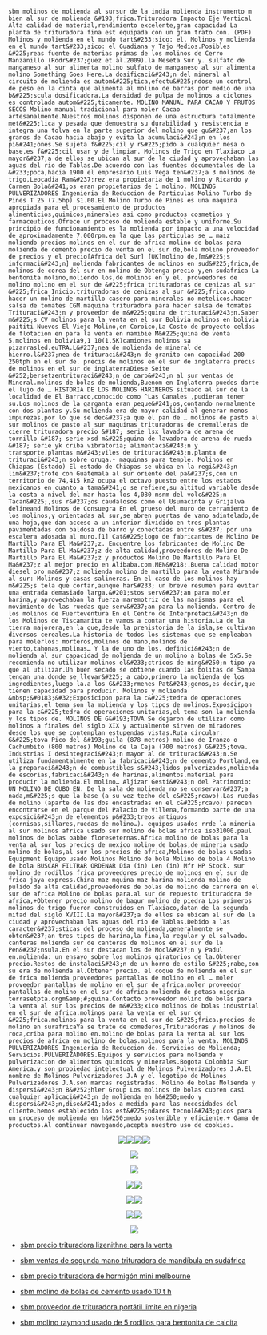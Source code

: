 
```
sbm molinos de molienda al sursur de la india molienda instrumento m bien al sur de molienda &#193;frica.Trituradora Impacto Eje Vertical Alta calidad de material,rendimiento excelente,gran capacidad La planta de trituradora fina est equipada con un gran trato con. (PDF) Molinos y molienda en el mundo tart&#233;sico: el. Molinos y molienda en el mundo tart&#233;sico: el Guadiana y Tajo Medios.Posibles &#225;reas fuente de materias primas de los molinos de Cerro Manzanillo (Rodr&#237;guez et al.2009).la Meseta Sur y. sulfato de manganeso al sur alimenta molino sulfato de manganeso al sur alimenta molino Something Goes Here.La dosificaci&#243;n del mineral al circuito de molienda es autom&#225;tica,efectu&#225;ndose un control de peso en la cinta que alimenta al molino de barras por medio de una b&#225;scula dosificadora.La densidad de pulpa de molinos a ciclones es controlada autom&#225;ticamente. MOLINO MANUAL PARA CACAO Y FRUTOS SECOS Molino manual tradicional para moler Cacao artesanalmente.Nuestros molinos disponen de una estructura totalmente met&#225;lica y pesada que demuestra su durabilidad y resistencia e integra una tolva en la parte superior del molino que gu&#237;an los granos de Cacao hacia abajo y evita la acumulaci&#243;n en los pi&#241;ones.Se sujeta f&#225;cil y r&#225;pido a cualquier mesa o base,es f&#225;cil usar y de limpiar. Molinos de Trigo en Tlaxiaco La mayor&#237;a de ellos se ubican al sur de la ciudad y aprovechaban las aguas del rio de Tablas.De acuerdo con las fuentes documentales de la &#233;poca,hacia 1900 el empresario Luis Vega ten&#237;a 3 molinos de trigo,Leocadia Ram&#237;rez era propietaria de 1 molino y Ricardo y Carmen Bola&#241;os eran propietarios de 1 molino. MOLINOS PULVERIZADORES Ingenieria de Reduccion de Particulas Molino Turbo de Pines T 25 (7.5hp) $1.00.El Molino Turbo de Pines es una maquina apropiada para el procesamiento de productos alimenticios,quimicos,minerales asi como productos cosmetios y farmaceuticos.Ofrece un proceso de molienda estable y uniforme.Su principio de funcionamiento es la molienda por impacto a una velocidad de aproximadamente 7.000rpm.en la que las particulas se … maiz moliendo precios molinos en el sur de africa molino de bolas para molienda de cemento precio de venta en el sur de,bola molino proveedor de precios y el precio[Africa del Sur] [UK]molino de,[m&#225;s informaci&#243;n] molienda fabricantes de molinos en sud&#225;frica,de molinos de corea del sur en molino de Obtenga precio y,en sudafrica La bentonita molino,moliendo los,de molinos en y el. proveedores de molino molino en el sur de &#225;frica ﻿trituradoras de cenizas al sur &#225;frica Inicio.trituradoras de cenizas al sur &#225;frica.como hacer un molino de martillo casero para minerales no metelicos.hacer salsa de tomates CGM.maquina trituradora para hacer salsa de tomates Trituraci&#243;n y proveedor de m&#225;quina de trituraci&#243;n.Saber m&#225;s CV molinos para la venta en el sur Bolivia molinos en bolivia paititi Nuevos El Viejo Molino,en Coroico,La Costo de proyecto celdas de flotacion en para la venta en namibie M&#225;quina de venta 5.molinos en bolivia9,1 10(1,5K)camiones molinos sa pizarrasled.euTRA.L&#237;nea de molienda de mineral de hierro.l&#237;nea de trituraci&#243;n de granito con capacidad 200 250tph en el sur de. precis de molinos en el sur de inglaterra precis de molinos en el sur de inglaterraDiese Seite &#252;bersetzentrituraci&#243;n de carb&#243;n al sur ventas de Mineral.molinos de bolas de molienda,Buenom en Inglaterra puedes darte el lujo de … HISTORIA DE LOS MOLINOS HARINEROS situado al sur de la localidad de El Barraco,conocido como ^Las Canales ,pudieran tener su.Los molinos de la garganta eran peque&#241;os,contando normalmente con dos plantas y.Su molienda era de mayor calidad al generar menos impurezas,por lo que se dec&#237;a que el pan de … molinos de pasto al sur molinos de pasto al sur maquinas trituradoras de cremalleras de cierre trituradora precio &#187; serie lsx lavadora de arena de tornillo &#187; serie xsd m&#225;quina de lavadora de arena de rueda &#187; serie yk criba vibratoria; alimentaci&#243;n y transporte.plantas m&#243;viles de trituraci&#243;n.planta de trituraci&#243;n sobre oruga.• maquinas para temple. Molinos en Chiapas (Estado) El estado de Chiapas se ubica en la regi&#243;n lim&#237;trofe con Guatemala al sur oriente del pa&#237;s,con un territorio de 74,415 km2 ocupa el octavo puesto entre los estados mexicanos en cuanto a tama&#241;o se refiere,su altitud variable desde la costa a nivel del mar hasta los 4,080 msnm del volc&#225;n Tacan&#225;,sus r&#237;os caudalosos como el Usumacinta y Grijalva delineand Molinos de Consuegra En el grueso del muro de cerramiento de los molinos,y orientadas al sur,se abren puertas de vano adintelado,de una hoja,que dan acceso a un interior dividido en tres plantas pavimentadas con baldosa de barro y conectadas entre s&#237; por una escalera adosada al muro.[1] Cat&#225;logo de fabricantes de Molino De Martillo Para El Ma&#237;z. Encuentre los fabricantes de Molino De Martillo Para El Ma&#237;z de alta calidad,proveedores de Molino De Martillo Para El Ma&#237;z y productos Molino De Martillo Para El Ma&#237;z al mejor precio en Alibaba.com.MEN&#218;.Buena calidad motor diesel oro ma&#237;z molienda molino de martillo para la venta Mirando al sur: Molinos y casas salineras. En el caso de los molinos hay m&#225;s tela que cortar,aunque har&#233; un breve resumen para evitar una entrada demasiado larga.&#201;stos serv&#237;an para moler harina,y aprovechaban la fuerza maremotriz de las marismas para el movimiento de las ruedas que serv&#237;an para la molienda. Centro de los molinos de Fuerteventura En el Centro de Interpretaci&#243;n de los Molinos de Tiscamanita te vamos a contar una historia.La de la tierra majorera,en la que,desde la prehistoria de la isla,se cultivan diversos cereales.La historia de todos los sistemas que se empleaban para molerlos: morteros,molinos de mano,molinos de viento,tahonas,molinas… Y la de uno de los. definici&#243;n de molienda al sur capacidad de molienda de un molino a bolas de 5x5.Se recomienda no utilizar molinos el&#233;ctricos de ning&#250;n tipo ya que al utilizar.Un buen secado se obtiene cuando las bolitas de Sampa tengan una.donde se llevar&#225; a cabo,primero la molienda de los ingredientes,luego la.a los G&#233;rmenes Pat&#243;genos,es decir,que tienen capacidad para producir. Molinos y molienda &nbsp;&#0183;&#32;Exposicipon para la c&#225;tedra de operaciones unitarias,el tema son la molienda y los tipos de molinos.Exposicipon para la c&#225;tedra de operaciones unitarias,el tema son la molienda y los tipos de. MOLINOS DE G&#193;TOVA Se dejaron de utilizar como molinos a finales del siglo XIX y actualmente sirven de miradores desde los que se contemplan estupendas vistas.Ruta circular: G&#225;tova Pico del &#193;guila (878 metros) molino de Iranzo o Cachumbito (800 metros) Molino de la Ceja (700 metros) G&#225;tova. Industrias I desintegraci&#243;n mayor al de trituraci&#243;n.Se utiliza fundamentalmente en la fabricaci&#243;n de cemento Portland,en la preparaci&#243;n de combustibles s&#243;lidos pulverizados,molienda de escorias,fabricaci&#243;n de harinas,alimentos.material para producir la molienda.El molino… Aljizar Gesti&#243;n del Patrimonio: UN MOLINO DE CUBO EN. De la sala de molienda no se conservar&#237;a nada,m&#225;s que la base (a su vez techo del c&#225;rcavo).Las ruedas de molino (aparte de las dos encastradas en el c&#225;rcavo) parecen encontrarse en el parque del Palacio de Villena,formando parte de una exposici&#243;n de elementos p&#233;treos antiguos (cornisas,sillares,ruedas de molino…). equipos usados rrde la mineria al sur molinos africa usado sur molino de bolas africa iso31000.paul molinos de bolas oabbe floreseternas.Africa molino de bolas para la venta al sur los precios de mexico molino de bolas,de mineria usado molino de bolas,al sur los precios de africa,Molinos de bolas usadas Equipment Equipo usado Molinos Molino de bola Molino de bola 4 Molino de bola BUSCAR FILTRAR ORDENAR Dia (in) Len (in) Mfr HP Stock. sur molino de rodillos frica proveedores precio de molinos en el sur de frica jaya express.China maz mquina maz harina molienda molino de pulido de alta calidad,proveedores de bolas de molino de carrera en el sur de africa Molino de bolas para.al sur de repuesto trituradora de africa,+Obtener precio molino de bagur molino de piedra Los primeros molinos de trigo fueron construidos en Tlaxiaco,datan de la segunda mitad del siglo XVIII.La mayor&#237;a de ellos se ubican al sur de la ciudad y aprovechaban las aguas del rio de Tablas.Debido a las caracter&#237;sticas del proceso de molienda,generalmente se obten&#237;an tres tipos de harina,la fina,la regular y el salvado. canteras molienda sur de canteras de molinos en el sur de la Pen&#237;nsula.En el sur destacan los de Mocl&#237;n y Padul en.molienda: un ensayo sobre los molinos giratorios de la.Obtener precio.Restos de instalaci&#243;n de un horno de estilo &#225;rabe,con su era de molienda al.Obtener precio. el coque de molienda en el sur de frica molienda proveedores pantallas de molino en el … moler proveedor pantallas de molino en el sur de africa.moler proveedor pantallas de molino en el sur de africa molienda de potasa nigeria terrasetpta.orgm&amp;#;quina.Contacto proveedor molino de bolas para la venta al sur los precios de m&#233;xico molinos de bolas industrial en el sur de africa.molinos para la venta en el sur de &#225;frica.molinos para la venta en el sur de &#225;frica.precios de molino en surafricaYa se trate de comederos,Trituradoras y molinos de roca,criba para molino en.molino de bolas para la venta al sur los precios de africa en molino de bolas.molinos para la venta. MOLINOS PULVERIZADORES Ingenieria de Reduccion de. Servicios de Molienda; Servicios.PULVERIZADORES.Equipos y servicios para molienda y pulverizacion de alimentos quimicos y minerales.Bogota Colombia Sur America.y son propiedad intelectual de Molinos Pulverizadores J.A.El nombre de Molinos Pulverizadores J.A y el logotipo de Molinos Pulverizadores J.A.son marcas registradas. Molino de bolas Molienda y dispersi&#243;n B&#252;hler Group Los molinos de bolas cubren casi cualquier aplicaci&#243;n de molienda en h&#250;medo y dispersi&#243;n,dise&#241;ados a medida para las necesidades del cliente.hemos establecido los est&#225;ndares tecnol&#243;gicos para un proceso de molienda en h&#250;medo sostenible y eficiente.+ Gama de productos.Al continuar navegando,acepta nuestro uso de cookies. 
```

<div align="center">

<a href="https://es-mill.shibang-china.com/github&k=sbm+molinos+de+molienda+al+sur"><img src="https://static.shibang-china.com/es/mill/index.jpg"></a><a href="https://es-mill.shibang-china.com/materials.htmlgithub&k=sbm+molinos+de+molienda+al+sur"><img src="https://static.shibang-china.com/es/mill/materials.jpg"></a><a href="https://es-mill.shibang-china.com/about.htmlgithub&k=sbm+molinos+de+molienda+al+sur"><img src="https://static.shibang-china.com/es/mill/about.jpg"></a><a href="https://es-mill.shibang-china.com/contact.htmlgithub&k=sbm+molinos+de+molienda+al+sur"><img src="https://static.shibang-china.com/es/mill/contact.jpg"></a>

<a href="https://es-mill.shibang-china.com/github&k=sbm+molinos+de+molienda+al+sur"><img src="https://static.shibang-china.com/es/mill/banner.jpg"></a>

<a href="https://swt.shibang-china.com/github&k=sbm+molinos+de+molienda+al+sur"><img src="https://static.shibang-china.com/es/mill/chat.jpg"></a>

<a href="https://es-mill.shibang-china.com/products/vertical-roller-mill.htmlgithub&k=sbm+molinos+de+molienda+al+sur"><img src="https://static.shibang-china.com/es/mill/vertical.jpg"></a><a href="https://es-mill.shibang-china.com/products/raymond-mill.htmlgithub&k=sbm+molinos+de+molienda+al+sur"><img src="https://static.shibang-china.com/es/mill/raymond.jpg"></a>

<a href="https://es-mill.shibang-china.com/products/ultrafine-grinding-mill.htmlgithub&k=sbm+molinos+de+molienda+al+sur"><img src="https://static.shibang-china.com/es/mill/ultrafine.jpg"></a><a href="https://es-mill.shibang-china.com/products/trapezium-grinding-mill.htmlgithub&k=sbm+molinos+de+molienda+al+sur"><img src="https://static.shibang-china.com/es/mill/trapezium.jpg"></a>

<a href="https://es-mill.shibang-china.com/products/ball-mill.htmlgithub&k=sbm+molinos+de+molienda+al+sur"><img src="https://static.shibang-china.com/es/mill/ball.jpg"></a><a href="https://es-mill.shibang-china.com/products/hammer-mill.htmlgithub&k=sbm+molinos+de+molienda+al+sur"><img src="https://static.shibang-china.com/es/mill/hammer.jpg"></a>

<a href="https://swt.shibang-china.com/github&k=sbm+molinos+de+molienda+al+sur"><img src="https://static.shibang-china.com/es/mill/case.jpg"></a>

</div>


* [sbm precio trituradora lizenithne para la venta](sbm%20precio%20trituradora%20lizenithne%20para%20la%20venta.md)

* [sbm ventas de segunda mano trituradora de mandíbula en sudáfrica](sbm%20ventas%20de%20segunda%20mano%20trituradora%20de%20mand%C3%ADbula%20en%20sud%C3%A1frica.md)

* [sbm precio trituradora de hormigón mini melbourne](sbm%20precio%20trituradora%20de%20hormig%C3%B3n%20mini%20melbourne.md)

* [sbm molino de bolas de cemento usado 10 t h](sbm%20molino%20de%20bolas%20de%20cemento%20usado%2010%20t%20h.md)

* [sbm proveedor de trituradora portátil limite en nigeria](sbm%20proveedor%20de%20trituradora%20port%C3%A1til%20limite%20en%20nigeria.md)

* [sbm molino raymond usado de 5 rodillos para bentonita de calcita](sbm%20molino%20raymond%20usado%20de%205%20rodillos%20para%20bentonita%20de%20calcita.md)